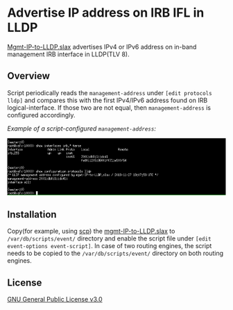 # Advertise IP address on IRB IFL in LLDP

[Mgmt-IP-to-LLDP.slax](https://github.com/tonusoo/mgmt-IP-to-LLDP/blob/master/mgmt-IP-to-LLDP.slax) advertises IPv4 or IPv6 address on in-band management IRB interface in LLDP(TLV 8).

## Overview

Script periodically reads the `management-address` under `[edit protocols lldp]` and compares this with the first IPv4/IPv6 address found on IRB logical-interface.
If those two are not equal, then `management-address` is configured accordingly.

*Example of a script-configured `management-address`:*

![LLDP management-address config example](https://github.com/jumation/mgmt-IP-to-LLDP/blob/master/lldp_config_example.png)


## Installation

Copy(for example, using [scp](https://en.wikipedia.org/wiki/Secure_copy)) the [mgmt-IP-to-LLDP.slax](https://github.com/tonusoo/mgmt-IP-to-LLDP/blob/master/mgmt-IP-to-LLDP.slax) to `/var/db/scripts/event/` directory and enable the script file under `[edit event-options event-script]`. In case of two routing engines, the script needs to be copied to the `/var/db/scripts/event/` directory on both routing engines.


## License

[GNU General Public License v3.0](https://github.com/tonusoo/mgmt-IP-to-LLDP/blob/master/LICENSE)
